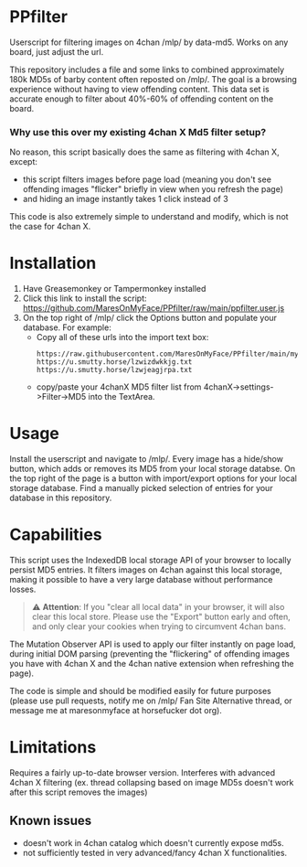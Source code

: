 # PPfilter
Userscript for filtering images on 4chan /mlp/ by data-md5. Works on any board, just adjust the url.

This repository includes a file and some links to combined approximately 180k MD5s of barby content often reposted on /mlp/. The goal is a browsing experience without having to view offending content. This data set is accurate enough to filter about 40%-60% of offending content on the board.

### Why use this over my existing 4chan X Md5 filter setup?

No reason, this script basically does the same as filtering with 4chan X, except:

* this script filters images before page load (meaning you don't see offending images "flicker" briefly in view when you refresh the page)
* and hiding an image instantly takes 1 click instead of 3

This code is also extremely simple to understand and modify, which is not the case for 4chan X.

# Installation

1. Have Greasemonkey or Tampermonkey installed
2. Click this link to install the script: https://github.com/MaresOnMyFace/PPfilter/raw/main/ppfilter.user.js
3. On the top right of /mlp/ click the Options button and populate your database. For example:
    * Copy all of these urls into the import text box:
        ```
        https://raw.githubusercontent.com/MaresOnMyFace/PPfilter/main/mymd5s.json
        https://u.smutty.horse/lzwizdwkkjg.txt
        https://u.smutty.horse/lzwjeagjrpa.txt
        ```
    * copy/paste your 4chanX MD5 filter list from 4chanX->settings->Filter->MD5 into the TextArea. 

# Usage

Install the userscript and navigate to /mlp/. Every image has a hide/show button, which adds or removes its MD5 from your local storage databse. On the top right of the page is a button with import/export options for your local storage database. Find a manually picked selection of entries for your database in this repository.

# Capabilities

This script uses the IndexedDB local storage API of your browser to locally persist MD5 entries. It filters images on 4chan against this local storage, making it possible to have a very large database without performance losses. 

> :warning: **Attention**: If you "clear all local data" in your browser, it will also clear this local store. Please use the "Export" button early and often, and only clear your cookies when trying to circumvent 4chan bans. 

The Mutation Observer API is used to apply our filter instantly on page load, during initial DOM parsing (preventing the "flickering" of offending images you have with 4chan X and the 4chan native extension when refreshing the page). 

The code is simple and should be modified easily for future purposes (please use pull requests, notify me on /mlp/ Fan Site Alternative thread, or message me at maresonmyface at horsefucker dot org). 

# Limitations

Requires a fairly up-to-date browser version. 
Interferes with advanced 4chan X filtering (ex. thread collapsing based on image MD5s doesn't work after this script removes the images) 

## Known issues

* doesn't work in 4chan catalog which doesn't currently expose md5s.
* not sufficiently tested in very advanced/fancy 4chan X functionalities.
